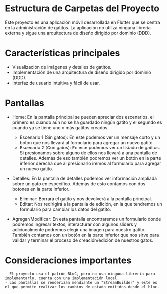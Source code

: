 # Estructura de Carpetas del Proyecto

Este proyecto es una aplicación móvil desarrollada en Flutter que se centra en la administración de gatitos. La aplicación no utiliza ninguna librería externa y sigue una arquitectura de diseño dirigido por dominio (DDD).

# Características principales
 - Visualización de imágenes y detalles de gatitos.
 - Implementación de una arquitectura de diseño dirigido por dominio (DDD).
 - Interfaz de usuario intuitiva y fácil de usar.

# Pantallas
 - Home: En la pantalla principal se pueden apreciar dos escenarios, el primero es cuando aún no se ha guardado ningún gatito y el segundo es cuando ya se tiene uno o más gatitos creados. 
    - Escenario 1 (Sin gatos): En este podemos ver un mensaje corto y un botón que nos llevará al formulario para agregar un nuevo gatito.
    - Escenario 2 (Con gatos): En este podemos ver un listado de gatitos. Si presionamos sobre alguno de ellos nos llevará a una pantalla de detalles. Además de eso también podremos ver un botón en la parte inferior derecha que al presionarlo iremos al formulario para agregar un nuevo gatito.

 - Detalles: En la pantalla de detalles podemos ver información ampliada sobre un gato en especifico. Además de esto contamos con dos botones en la parte inferior.
    - Eliminar: Borrará el gatito y nos devolverá a la pantalla principal.
    - Editar: Nos redirigirá a la pantalla de edición, en la que tendremos un formulario para cambiar los datos del gatito.

 - Agregar/Modificar: En esta pantalla encontraremos un formulario donde podremos ingresar textos, interacturar con algunos sliders y adicionalmente podremos elegir una imagen para nuestro gatito. También contamos con un botón en la parte inferior que nos sirve para validar y terminar el proceso de creación/edición de nuestros gatos.


# Consideraciones importantes

    - El proyecto usa el patrón BLoC, pero no usa ninguna libreria para implementarlo, cuenta con una implementación local.
    - Las pantallas se renderizan mendiante un "StreamBuilder" y este es el que permite realizar los cambios de estado emitidos desde el bloc.
